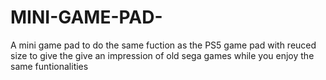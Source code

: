 # MINI-GAME-PAD-
A mini game pad to do the same fuction as the PS5 game pad with reuced size to give the give an impression of old sega games while you enjoy the same funtionalities 
